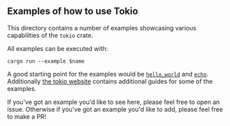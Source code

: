 ## Examples of how to use Tokio

This directory contains a number of examples showcasing various capabilities of
the `tokio` crate.

All examples can be executed with:

```
cargo run --example $name
```

A good starting point for the examples would be [`hello_world`](hello_world.rs)
and [`echo`](echo.rs). Additionally [the tokio website][tokioweb] contains
additional guides for some of the examples.

If you've got an example you'd like to see here, please feel free to open an
issue. Otherwise if you've got an example you'd like to add, please feel free
to make a PR!

[tokioweb]: https://tokio.rs/docs/overview/
